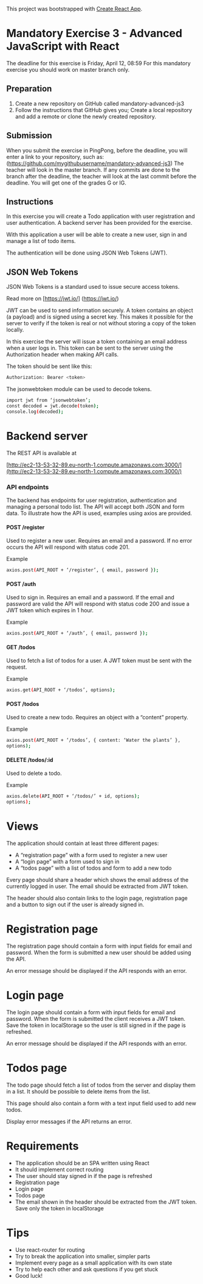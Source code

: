 This project was bootstrapped with [Create React App](https://github.com/facebook/create-react-app).

# Mandatory Exercise 3 - Advanced JavaScript with React
The deadline for this exercise is Friday, April 12, 08:59
For this mandatory exercise you should work on master branch only.
## Preparation
1. Create a new repository on GitHub called mandatory-advanced-js3
2. Follow the instructions that GitHub gives you; Create a local repository and add a remote
or clone the newly created repository.
## Submission
When you submit the exercise in PingPong, before the deadline, you will enter a link to your
repository, such as:
(https://github.com/mygithubusername/mandatory-advanced-js3)
The teacher will look in the master branch. If any commits are done to the branch after the
deadline, the teacher will look at the last commit before the deadline.
You will get one of the grades G or IG.
## Instructions
In this exercise you will create a Todo application with user registration and user authentication. A
backend server has been provided for the exercise.

With this application a user will be able to create a new user, sign in and manage a list of todo
items.

The authentication will be done using JSON Web Tokens (JWT).

## JSON Web Tokens
JSON Web Tokens is a standard used to issue secure access tokens.

Read more on
[https://jwt.io/]
(https://jwt.io/)

JWT can be used to send information securely. A token contains an object (a payload) and is signed
using a secret key. This makes it possible for the server to verify if the token is real or not without
storing a copy of the token locally.

In this exercise the server will issue a token containing an email address when a user logs in. This
token can be sent to the server using the Authorization header when making API calls.

The token should be sent like this:

```sh
Authorization: Bearer <token>
```

The jsonwebtoken module can be used to decode tokens.

```sh
import jwt from ‘jsonwebtoken’;
const decoded = jwt.decode(token);
console.log(decoded);
```
# Backend server
The REST API is available at

[http://ec2-13-53-32-89.eu-north-1.compute.amazonaws.com:3000/](http://ec2-13-53-32-89.eu-north-1.compute.amazonaws.com:3000/)

### API endpoints
The backend has endpoints for user registration, authentication and managing a personal todo list.
The API will accept both JSON and form data. To illustrate how the API is used, examples using
axios are provided.

#### POST /register

Used to register a new user. Requires an email and a password. If no error occurs the API will
respond with status code 201.

Example

```sh 
axios.post(API_ROOT + ‘/register’, { email, password });
```

#### POST /auth

Used to sign in. Requires an email and a password. If the email and password are valid the API will
respond with status code 200 and issue a JWT token which expires in 1 hour.

Example

```sh 
axios.post(API_ROOT + ‘/auth’, { email, password });
```
#### GET /todos

Used to fetch a list of todos for a user. A JWT token must be sent with the request.

Example

```sh 
axios.get(API_ROOT + ‘/todos’, options);
```

#### POST /todos

Used to create a new todo. Requires an object with a “content” property.

Example

```sh 
axios.post(API_ROOT + ‘/todos’, { content: ‘Water the plants’ },
options);
```

#### DELETE /todos/:id

Used to delete a todo.

Example

```sh 
axios.delete(API_ROOT + ‘/todos/’ + id, options);
options);
```

# Views
The application should contain at least three different pages:

- A “registration page” with a form used to register a new user
- A “login page” with a form used to sign in
- A “todos page” with a list of todos and form to add a new todo

Every page should share a header which shows the email address of the currently logged in user.
The email should be extracted from JWT token.

The header should also contain links to the login page, registration page and a button to sign out if
the user is already signed in.

# Registration page
The registration page should contain a form with input fields for email and password. When the
form is submitted a new user should be added using the API.

An error message should be displayed if the API responds with an error.
# Login page
The login page should contain a form with input fields for email and password. When the form is
submitted the client receives a JWT token. Save the token in localStorage so the user is still signed
in if the page is refreshed.

An error message should be displayed if the API responds with an error.

# Todos page
The todo page should fetch a list of todos from the server and display them in a list. It should be
possible to delete items from the list.

This page should also contain a form with a text input field used to add new todos.

Display error messages if the API returns an error.

# Requirements
- The application should be an SPA written using React
- It should implement correct routing
- The user should stay signed in if the page is refreshed
- Registration page
- Login page
- Todos page
- The email shown in the header should be extracted from the JWT token. Save only the token in localStorage
# Tips
- Use react-router for routing
- Try to break the application into smaller, simpler parts
- Implement every page as a small application with its own state
- Try to help each other and ask questions if you get stuck
- Good luck!